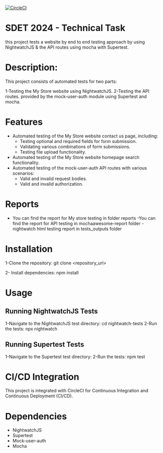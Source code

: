 
[![CircleCI](https://circleci.com/gh/mariamfadel27/SDET-Technical-Task-2024.svg?style=svg)](https://app.circleci.com/pipelines/github/mariamfadel27/SDET-Technical-Task-2024/69/workflows/4d7caab5-ad79-495a-a862-df8e4e18edc0)
# SDET 2024 - Technical Task
this project tests a website by end to end testing approach by using NightwatchJS
& the API routes using mocha with Supertest. 
# Description:
This project consists of automated tests for two parts:

1-Testing the My Store website using NightwatchJS.
2-Testing the API routes.
provided by the mock-user-auth module using Supertest and mocha.
# Features
- Automated testing of the My Store website contact us page, including:
  - Testing optional and required fields for form submission.
  - Validating various combinations of form submissions.
  - Testing file upload functionality.
- Automated testing of the My Store website homepage search functionality.
- Automated testing of the mock-user-auth API routes with various scenarios:
  - Valid and invalid request bodies.
  - Valid and invalid authorization.
# Reports
- You can find the report for My store testing in folder reports -You can find the report for API testing in mochaawesome-report folder
-nightwatch html testing report in tests_outputs folder
# Installation
 1-Clone the repository: git clone <repository_url>

 2- Install dependencies: npm install

# Usage
## Running NightwatchJS Tests
1-Navigate to the NightwatchJS test directory: cd nightwatch-tests
2-Run the tests: npx nightwatch
## Running Supertest Tests
1-Navigate to the Supertest test directory:
2-Run the tests: npm test
# CI/CD Integration
This project is integrated with CircleCI for Continuous Integration and Continuous Deployment (CI/CD).

# Dependencies
- NightwatchJS
- Supertest
- Mock-user-auth
- Mocha
